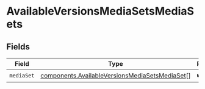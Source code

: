 # AvailableVersionsMediaSetsMediaSets


## Fields

| Field                                                                                                            | Type                                                                                                             | Required                                                                                                         | Description                                                                                                      |
| ---------------------------------------------------------------------------------------------------------------- | ---------------------------------------------------------------------------------------------------------------- | ---------------------------------------------------------------------------------------------------------------- | ---------------------------------------------------------------------------------------------------------------- |
| `mediaSet`                                                                                                       | [components.AvailableVersionsMediaSetsMediaSet](../../models/components/availableversionsmediasetsmediaset.md)[] | :heavy_check_mark:                                                                                               | N/A                                                                                                              |